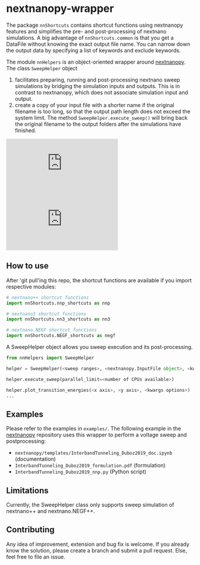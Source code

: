 # nextnanopy-wrapper
The package `nnShortcuts` contains shortcut functions using nextnanopy features and simplifies the pre- and post-processing of nextnano simulations.
A big advantage of `nnShortcuts.common` is that you get a DataFile without knowing the exact output file name. You can narrow down the output data by specifying a list of keywords and exclude keywords.

The module `nnHelpers` is an object-oriented wrapper around [nextnanopy](https://github.com/nextnanopy/nextnanopy). The class `SweepHelper` object 
1. facilitates preparing, running and post-processing nextnano sweep simulations by bridging the simulation inputs and outputs. This is in contrast to nextnanopy, which does not associate simulation input and output.
2. create a copy of your input file with a shorter name if the original filename is too long, so that the output path length does not exceed the system limit. The method `SweepHelper.execute_sweep()` will bring back the original filename to the output folders after the simulations have finished.

![alt text](https://github.com/Chikuwaq/nextnanopy-wrapper/images/nnp_shortcuts.pdf)
![alt text](https://github.com/Chikuwaq/nextnanopy-wrapper/images/NEGF_shortcuts.pdf)


## How to use
After 'git pull'ing this repo, the shortcut functions are available if you import respective modules:
```python
# nextnano++ shortcut functions
import nnShortcuts.nnp_shortcuts as nnp

# nextnano3 shortcut functions
import nnShortcuts.nn3_shortcuts as nn3

# nextnano.NEGF shortcut functions
import nnShortcuts.NEGF_shortcuts as negf

```

A SweepHelper object allows you sweep execution and its post-processing. 
```python
from nnHelpers import SweepHelper

helper = SweepHelper(<sweep ranges>, <nextnanopy.InputFile object>, <kwargs options>)

helper.execute_sweep(parallel_limit=<number of CPUs available>)

helper.plot_transition_energies(<x axis>, <y axis>, <kwargs options>)
...
```

## Examples
Please refer to the examples in `examples/`. 
The following example in the [nextnanopy](https://github.com/nextnanopy/nextnanopy) repository uses this wrapper to perform a voltage sweep and postprocessing:
* `nextnanopy/templates/InterbandTunneling_Duboz2019_doc.ipynb` (documentation)
* `InterbandTunneling_Duboz2019_formulation.pdf` (formulation)
* `InterbandTunneling_Duboz2019_nnp.py` (Python script)



## Limitations
Currently, the SweepHelper class only supports sweep simulation of nextnano++ and nextnano.NEGF++.


## Contributing
Any idea of improvement, extension and bug fix is welcome. If you already know the solution, please create a branch and submit a pull request. Else, feel free to file an issue.